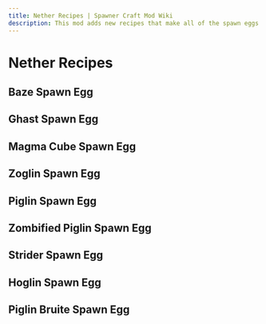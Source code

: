 ```yaml
---
title: Nether Recipes | Spawner Craft Mod Wiki
description: This mod adds new recipes that make all of the spawn eggs craftable. Use the eggs to customize your mob spawner!
---
```


# Nether Recipes

## Baze Spawn Egg

<ShapedRecipe
a1="" b1="blaze_rod" c1=""
a2="blaze_powder" b2="egg" c2="blaze_powder"
a3="" b3="gold_ingot" c3=""
output="blaze_spawn_egg"/>

## Ghast Spawn Egg

<ShapedRecipe
a1="" b1="ghast_tear" c1=""
a2="fire_charge" b2="egg" c2="fire_charge"
a3="" b3="gold_ingot" c3=""
output="ghast_spawn_egg"/>

## Magma Cube Spawn Egg

<ShapedRecipe
a1="" b1="magma_block" c1=""
a2="magma_block" b2="egg" c2="magma_block"
a3="" b3="gold_ingot" c3=""
output="magma_cube_spawn_egg"/>

## Zoglin Spawn Egg

<ShapelessRecipe
:ingredients="['hoglin_spawn_egg', 'zombie_spawn_egg']"
output="zoglin_spawn_egg"
:count="2"/>

## Piglin Spawn Egg

<ShapedRecipe
a1="pig_spawn_egg" b1="" c1=""
a2="gold_ingot" b2="" c2=""
a3="" b3="" c3=""
output="piglin_spawn_egg"/>

## Zombified Piglin Spawn Egg

<ShapelessRecipe
:ingredients="['piglin_spawn_egg', 'zombie_spawn_egg']"
output="zombified_piglin_spawn_egg"/>

## Strider Spawn Egg

<ShapedRecipe
a1="" b1="lava_bucket" c1=""
a2="string" b2="egg" c2="string"
a3="" b3="gold_ingot" c3=""
output="strider_spawn_egg"/>

## Hoglin Spawn Egg

<ShapedRecipe
a1="" b1="bone" c1=""
a2="porkchop" b2="egg" c2="porkchop"
a3="" b3="gold_ingot" c3=""
output="hoglin_spawn_egg"/>

## Piglin Bruite Spawn Egg

<ShapedRecipe
a1="" b1="golden_axe" c1=""
a2="gold_ingot" b2="piglin_spawn_egg" c2="gold_ingot"
a3="" b3="gold_block" c3=""
output="piglin_brute_spawn_egg"/>
